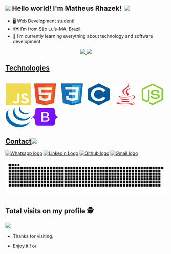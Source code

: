 ## <img src="https://github.com/TheDudeThatCode/TheDudeThatCode/blob/master/Assets/Hi.gif" width="29px"> **Hello world! I'm Matheus Rhazek!** &nbsp;<img src="https://github.com/TheDudeThatCode/TheDudeThatCode/blob/master/Assets/Earth.gif" width="24px">

- 🖥️ Web Development student!
- 🗺️ I’m from São Luís-MA, Brazil.
- 🎨 I’m currently learning everything about technology and software development


<div align="center">
  <a href="https://github.com/Rhazek">
  <img height="160em" src="https://github-readme-stats.vercel.app/api?username=rhazek&show_icons=true&theme=merko&include_all_commits=true&count_private=true"/>
  <img height="160em" src="https://github-readme-stats.vercel.app/api/top-langs/?username=rhazek&layout=compact&langs_count=7&theme=merko"/>
</div>

## Technologies
<div style="display: inline_block"><br>
  <img align="center" alt="Rhazek-Js" height="70" width="80" src="https://raw.githubusercontent.com/devicons/devicon/master/icons/javascript/javascript-plain.svg">
  <img align="center" alt="Rhazek-HTML" height="70" width="80" src="https://raw.githubusercontent.com/devicons/devicon/master/icons/html5/html5-original.svg">
  <img align="center" alt="Rhazek-CSS" height="70" width="80" src="https://raw.githubusercontent.com/devicons/devicon/master/icons/css3/css3-original.svg">
  <img align="center" alt="Rhazek-C" height="70" width="80" src="https://raw.githubusercontent.com/devicons/devicon/master/icons/c/c-plain.svg">
  <img align="center" alt="Rhazek-Java" height="70" width="80" src="https://raw.githubusercontent.com/devicons/devicon/master/icons/java/java-plain.svg">
  <img align="center" alt="Rhazek-Nodejs" height="70" width="80" src="https://raw.githubusercontent.com/devicons/devicon/master/icons/nodejs/nodejs-plain.svg">
  <img align="center" alt="Rhazek-JQuery" height="70" width="80" src="https://raw.githubusercontent.com/devicons/devicon/master/icons/jquery/jquery-original.svg">
  <img align="center" alt="Rhazek-Bootstrap" height="70" width="80" src="https://raw.githubusercontent.com/devicons/devicon/master/icons/bootstrap/bootstrap-original.svg">
  </div>

## Contact<img src="https://github.com/TheDudeThatCode/TheDudeThatCode/blob/master/Assets/Handshake.gif" height="32px">
[<img src="https://img.icons8.com/office/32/000000/whatsapp--v3.png" alt="Whatsapp logo" width="42">](https://api.whatsapp.com/send?phone=5598991506026&text=Ol%C3%A1%2C%20Rhazek.%20Tudo%20bem%3F) [<img src="https://github.com/TheDudeThatCode/TheDudeThatCode/blob/master/Assets/Linkedin.svg" alt="Linkedin Logo" width="42">](https://www.linkedin.com/in/matheus-rhazek-a1537022b/) [<img src="https://cdn.svgporn.com/logos/github-icon.svg" alt="Github logo" width="44">](https://github.com/Rhazek)   [<img src="https://github.com/TheDudeThatCode/TheDudeThatCode/blob/master/Assets/Gmail.svg" alt="Gmail logo" height="42">](mailto:matheusrhazek1@gmail.com)
<div>

  ![Snake animation](https://github.com/rhazek/rhazek/blob/output/github-contribution-grid-snake.svg)
  
</div>
  
  ## Total visits on my profile :detective:

<img src="https://profile-counter.glitch.me/Rhazek/count.svg" />


- Thanks for visiting.

- Enjoy it!! o/
 
<!--
**Rhazek/Rhazek** is a ✨ _special_ ✨ repository because its `README.md` (this file) appears on your GitHub profile.

Here are some ideas to get you started:

- 🔭 I’m currently working on ...
- 🌱 I’m currently learning ...
- 👯 I’m looking to collaborate on ...
- 🤔 I’m looking for help with ...
- 💬 Ask me about ...
- 📫 How to reach me: ...
- 😄 Pronouns: ...
- ⚡ Fun fact: ...
-->
